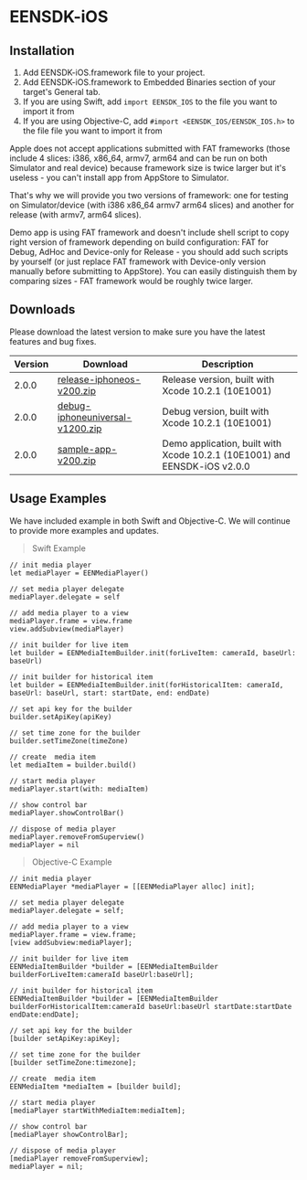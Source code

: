 # EENSDK-iOS


<!--===================================================================-->
## Installation
<!--===================================================================-->


  1. Add EENSDK-iOS.framework file to your project.
  2. Add EENSDK-iOS.framework to Embedded Binaries section of your target's General tab.
  3. If you are using Swift, add `import EENSDK_IOS` to the file you want to import it from
  4. If you are using Objective-C, add `#import <EENSDK_IOS/EENSDK_IOS.h>` to the file file you want to import it from


<aside class="notice">
<p>  
Apple does not accept applications submitted with FAT frameworks (those include 4 slices: i386, x86_64, armv7, arm64 and can be run on both Simulator and real device) because framework size is twice larger but it's useless - you can't install app from AppStore to Simulator.
</p>

<p>
That's why we will provide you two versions of framework: one for testing on Simulator/device (with i386 x86_64 armv7 arm64 slices) and another for release (with armv7, arm64 slices).
</p>

<p>
Demo app is using FAT framework and doesn't include shell script to copy right version of framework depending on build configuration: FAT for Debug, AdHoc and Device-only for Release - you should add such scripts by yourself (or just replace FAT framework with Device-only version manually before submitting to AppStore). You can easily distinguish them by comparing sizes - FAT framework would be roughly twice larger.
</p>
</aside>



<!--===================================================================-->
## Downloads
<!--===================================================================-->

Please download the latest version to make sure you have the latest features and bug fixes.


Version | Download | Description 
------- | -------- | -----------
2.0.0   | [release-iphoneos-v200.zip](/images/iOS/release-iphoneos-v200.zip) | Release version, built with Xcode 10.2.1 (10E1001)
2.0.0   | [debug-iphoneuniversal-v1200.zip](/images/iOS/debug-iphoneuniversal-v200.zip) | Debug version, built with Xcode 10.2.1 (10E1001)
2.0.0   | [sample-app-v200.zip](/images/iOS/sample-app-v200.zip) | Demo application, built with Xcode 10.2.1 (10E1001) and EENSDK-iOS v2.0.0



<!--===================================================================-->
## Usage Examples
<!--===================================================================-->

We have included example in both Swift and Objective-C.  We will continue to provide more examples and updates.

> Swift Example

```shell
// init media player
let mediaPlayer = EENMediaPlayer()
 
// set media player delegate
mediaPlayer.delegate = self
 
// add media player to a view
mediaPlayer.frame = view.frame
view.addSubview(mediaPlayer)
  
// init builder for live item
let builder = EENMediaItemBuilder.init(forLiveItem: cameraId, baseUrl: baseUrl)
 
// init builder for historical item
let builder = EENMediaItemBuilder.init(forHistoricalItem: cameraId, baseUrl: baseUrl, start: startDate, end: endDate)
 
// set api key for the builder
builder.setApiKey(apiKey)
 
// set time zone for the builder
builder.setTimeZone(timeZone)
 
// create  media item
let mediaItem = builder.build()
 
// start media player
mediaPlayer.start(with: mediaItem)
 
// show control bar
mediaPlayer.showControlBar()
 
// dispose of media player
mediaPlayer.removeFromSuperview()
mediaPlayer = nil
```




> Objective-C Example

```shell
// init media player
EENMediaPlayer *mediaPlayer = [[EENMediaPlayer alloc] init];
 
// set media player delegate
mediaPlayer.delegate = self;
 
// add media player to a view
mediaPlayer.frame = view.frame;
[view addSubview:mediaPlayer];
  
// init builder for live item
EENMediaItemBuilder *builder = [EENMediaItemBuilder builderForLiveItem:cameraId baseUrl:baseUrl];
 
// init builder for historical item
EENMediaItemBuilder *builder = [EENMediaItemBuilder builderForHistoricalItem:cameraId baseUrl:baseUrl startDate:startDate endDate:endDate];
 
// set api key for the builder
[builder setApiKey:apiKey];
 
// set time zone for the builder
[builder setTimeZone:timezone];
 
// create  media item
EENMediaItem *mediaItem = [builder build];
 
// start media player
[mediaPlayer startWithMediaItem:mediaItem];
 
// show control bar
[mediaPlayer showControlBar];
 
// dispose of media player
[mediaPlayer removeFromSuperview];
mediaPlayer = nil;
```

